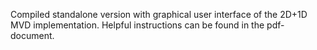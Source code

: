 Compiled standalone version with graphical user interface of the 2D+1D MVD implementation.
Helpful instructions can be found in the pdf-document.
